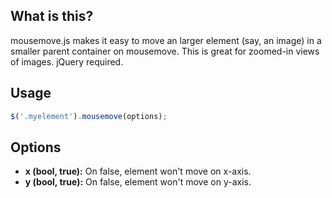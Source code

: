 ## What is this?

mousemove.js makes it easy to move an larger element (say, an image) in a smaller parent container on mousemove.  This is great for zoomed-in views of images. jQuery required.

## Usage

```javascript
$('.myelement').mousemove(options);
```

## Options

* __x (bool, true):__ On false, element won't move on x-axis.
* __y (bool, true):__ On false, element won't move on y-axis.